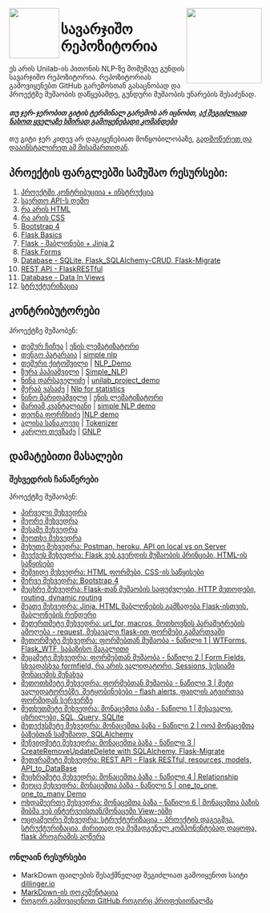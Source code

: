 [<img align="left" width="100" src="https://i.pinimg.com/originals/71/4c/2a/714c2a88445cae52454a5b31c668445e.png">](https://trello.com/b/C1ehbPvE/unilabgnlp2020)
[<img align="right" width="150" src="https://github.com/firstcontributions/first-contributions/raw/master/assets/join-slack-team.png">](https://join.slack.com/t/unilabpythond-h2d3773/shared_invite/zt-h5gvz8mb-dNnD33Wn88TN9jqgHsuOcQ)


# სავარჯიშო რეპოზიტორია
ეს არის Unilab-ის პითონის NLP-ზე მომუშავე გუნდის სავარჯიშო რეპოზიტორია. რეპოზიტორიას გამოვიყენებთ GitHub გარემოსთან გასაცნობად და პროექტზე მუშაობის დაწყებამდე, გუნდური მუშაობის უნარების შესაძენად.

#### *თუ ჯერ-ჯერობით გიტის ტერმინალ გარემოს არ იცნობთ, [აქ შეგიძლიათ ნახოთ ყველაზე ხშირად გამოყენებადი კომანდები](https://education.github.com/git-cheat-sheet-education.pdf )*

თუ გიტი ჯერ კიდევ არ დაგიყენებიათ მოწყობილობაზე, [გადმოწერეთ და დააინსტალირეთ ამ მისამართიდან](https://help.github.com/articles/set-up-git/).

## პროექტის ფარგლებში სამუშაო რესურსები:
1. [პროექტში კონტრიბუციია + ინსტრუქცია](/Chapter1_Contribution)
2. [საერთო API-ს დემო](https://github.com/temurchichua/DemoApi)
3. [რა არის HTML](/Chapter2_HTML)
4. [რა არის CSS](/Chapter3_CSS)
5. [Bootstrap 4](/Chapter4_Bootstrap4)
6. [Flask Basics](/Chapter5_Flask)
7. [Flask - შაბლონები + Jinja 2](/Chapter6_Templates)
8. [Flask Forms](/Chapter7_Forms)
9. [Database - SQLite, Flask_SQLAlchemy-CRUD, Flask-Migrate](/Chapter8_Database)
10. [REST API - FlaskRESTful](/Chapter9_FlaskRESTful)
11. [Database - Data In Views](/Chapter10_databaseInViews)
12. [სტრუქტურიზაცია](/Chapter11_Structuring)

## კონტრიბუტორები
პროექტზე მუშაობენ:

- [თემურ ჩიჩუა](https://github.com/temurchichua) | [ენის ლემატიზატორი](/Chapter1_Contribution/temur_chichua/readme.md)
- [თენგო პატარაია](https://github.com/tengopataraia123) | [simple nlp](/Chapter1_Contribution/tengo_pataraia/README.md)
- [თემური ქიტოშვილი](https://github.com/TemuriKitoshvili) | [NLP_Demo](/Chapter1_Contribution/temuri_kitoshvili)
- [ზურა პაპიაშვილი](https://github.com/zura-papiashvili) | [Simple_NLP](/Chapter1_Contribution/Zura_Papiashvili)) 
- [ნინა დარსაველიძე](https://github.com/mrticia) | [unilab_project_demo](/Chapter1_Contribution/nina_darsavelidze)
- [მერაბ ვასაძე](https://github.com/merabivasadze) | [Nlp for statistics ](/Chapter1_Contribution/merabi_vasadze)
- [ნინო მარიდაშვილი](https://github.com/Ninosha) | [ენის ლემატიზატორი](/Chapter1_Contribution/ninosha/README.md)
- [მარიამ კვანტალიანი](https://github.com/Mariamikv) | [simple NLP demo](/Chapter1_Contribution/mariam_kvantaliani)
- [თეონა ფორჩხიძე](https://github.com/Teona-tech) |[NLP demo](/Chapter1_Contribution/Teona%20Porchkhidze)
- [ალისა სანაკოევი](https://github.com/alisa-sanakoeva) | [Tokenizer](/Chapter1_Contribution/Alisa_Sanakoeva)
- [კარლო თევზაძე](https://github.com/marvelyko) | [GNLP](/Chapter1_Contribution/Karlo_Tevzadze)

## დამატებითი მასალები

### შეხვედრის ჩანაწერები
პროექტზე მუშაობენ:

- [პირველი შეხვედრა](https://github.com/temurchichua) 
- [მეორე შეხვედრა](https://github.com/tengopataraia123) 
- [მესამე შეხვედრა](https://drive.google.com/file/d/1yyrblV1F-BRYS2JrCpVYqgkSiCZOt7TX/view?usp=sharing)
- [მეოთხე შეხვედრა](https://drive.google.com/file/d/1qKr4Vu3T2vPLptjxtkH2mZKNRlkQzJrU/view?usp=sharing)
- [მეხუთე შეხვედრა: Postman, heroku, API on local vs on Server](https://drive.google.com/file/d/1uvBCRcCCHLECuBhliaeHO84tKKcxnzAf/view?usp=sharing)
- [მეექვეს შეხვედრა: Flask ვებ გვერდის მუშაობის პრინციპი, HTML-ის საწყისები](https://drive.google.com/file/d/1U3_rFNuLvaUso3HmoGcQ-7NpYqqcnN4v/view?usp=sharing)
- [მეშვიდე შეხვედრა: HTML ფორმები, CSS-ის საწყისები](https://drive.google.com/file/d/1WU14HPQJMxiOqN_ZOBquMJ1s1GjqV2mc/view?usp=sharing)
- [მერვე შეხვედრა: Bootstrap 4](https://drive.google.com/file/d/106o7_1KdVzGLY0bGL7dpDOoAyZu5ivd5/view?usp=sharing)
- [მეცხრე შეხვედრა: Flask-თან მუშაობის საფუძვლები, HTTP მეთოდები, routing, dynamic routing](https://drive.google.com/file/d/15-WqlZTPg3B-aXkssimvGG6anMpW1qz9/view?usp=sharing)
- [მეათე შეხვედრა: Jinja, HTML შაბლონების გამზადება Flask-ისთვის, შაბლონების რენდერი](https://drive.google.com/file/d/1Xo7rOJ0gwaMFwUYvBeqRgLdkUALXAv65/view?usp=sharing)
- [მეთერთმეტე შეხვედრა: url_for, macros, მოთხოვნის პარამეტრების ამოღება - request, შესავალი flask-ით ფორმები გამართვაში](https://drive.google.com/file/d/1KEr1VKytSSkb-lAJDPzN0h0pSC3q8RJr/view?usp=sharing)
- [მეთორმეტე შეხვედრა: ფორმებთან მუშაობა - ნაწილი 1 | WTForms, Flask_WTF, საბაზისო მაგალითი](https://drive.google.com/file/d/1dCF30_O_EM4jpPK9PeLyWLo2A2zATg7m/view?usp=sharing)
- [მეცამეტე შეხვედრა: ფორმებთან მუშაობა - ნაწილი 2 | Form Fields, სხვადასხვა formfield, რა არის ვალიდატორი, Sessions, სესიაში მონაცემის შენახვა](https://drive.google.com/file/d/1-xdNwjjE1fwbl00PyHCWjWk_ZYhb_r3a/view?usp=sharing)
- [მეთოთხმეტე შეხვედრა: ფორმებთან მუშაობა - ნაწილი 3 | მეტი ვალიდატორებზე, შეტყობინებები - flash alerts, ფაილის ატვირთვა ფორმიდან სერვერზე](https://drive.google.com/file/d/1xz8qbl_dbZHB53v3G2xk0XiWN9E6CNyX/view?usp=sharing)
- [მეთხუთმეტე შეხვედრა: მონაცემთა ბაზა - ნაწილი 1 | შესავალი, ცხრილები, SQL, Query, SQLite](https://drive.google.com/file/d/1rp68XphKZObNHjGBq3Z9AK3u9vWZiMk6/view?usp=sharing)
- [მეთექვსმეტე შეხვედრა: მონაცემთა ბაზა - ნაწილი 2 | ოოპ მონაცემთა ბაზებთან სამუშაოდ, SQLAlchemy](https://drive.google.com/file/d/1605H738AyLA-xAjA3JIYozcXjcbegPbA/view?usp=sharing)
- [მეჩვიდმეტე შეხვედრა: მონაცემთა ბაზა - ნაწილი 3 | CreateRemoveUpdateDelete with SQLAlchemy, Flask-Migrate]()
- [მეთვრამეტე შეხვედრა: REST API - Flask RESTful, resources, models, API_to_DataBase ](https://drive.google.com/file/d/1fH-y0bTDjKEO1_BqboiV9ejRxOmB3uZq/view?usp=sharing)
- [მეცხრამეტე შეხვედრა: მონაცემთა ბაზა - ნაწილი 4 | Relationship](https://drive.google.com/file/d/19OhVZIL6DoQ5t8HiYiw60wgmKSxJ9jm5/view?usp=sharing)
- [მეოცე შეხვედრა: მონაცემთა ბაზა - ნაწილი 5 |  one_to_one, one_to_many Demo](https://drive.google.com/file/d/1kTFFBqjKxdhOUgClrDpM-DNB-Riz-dEP/view?usp=sharing)
- [ოხდამეერთე შეხვედრა: მონაცემთა ბაზა - ნაწილი 6 | მონაცემთა ბაზის მიბმა ვებ ინტერვეისთან/მონაცემი View-ებში](https://drive.google.com/file/d/1_1s6uL-ze93wQOuwzmGHHxaK7p_Rv3c-/view?usp=sharing)
- [ოცდამეორე შეხვედრა: სტრუქტურიზაცია - პროექტის დაგეგმვა, სტრუქტურიზაცია, ძირითად და შემადგენელ კომპონენტებად დაყოფა, flask პროგრამის აღწერა](https://drive.google.com/file/d/1Td2A9ojHXL1SBoGTmib92uBxi6EVMWun/view?usp=sharing)

### ონლაინ რესურსები
- MarkDown ფაილების შესაქმნელად შეგიძლიათ გამოიყენოთ საიტი [dillinger.io](https://dillinger.io/)
- [MarkDown-ის დოკუმენტაცია](https://www.markdownguide.org/basic-syntax/)
- [როგორ გამოვიყენოთ GitHub როგორც პროფესიონალმა](https://petabridge.com/blog/use-github-professionally/)
